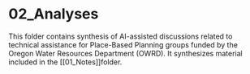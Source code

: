 # 02_Analyses 

This folder contains synthesis of AI-assisted discussions related to technical assistance for Place-Based Planning groups funded by the Oregon Water Resources Department (OWRD). It synthesizes material included in the [[01_Notes]]folder. 